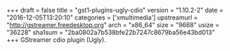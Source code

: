 +++
draft = false
title = "gst1-plugins-ugly-cdio"
version = "1.10.2-2"
date = "2016-12-05T13:20:10"
categories = ['xmultimedia']
upstreamurl = "http://gstreamer.freedesktop.org"
arch = "x86_64"
size = "9668"
usize = "36228"
sha1sum = "2ba0802a7b538bfe22b7247c8679ba56e43bd013"
+++
GStreamer cdio plugin (Ugly).
